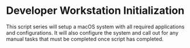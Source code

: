 # Developer Workstation Initialization

This script series will setup a macOS system with all required applications and configurations. 
It will also configure the system and call out for any manual tasks that must be completed once script has completed.

